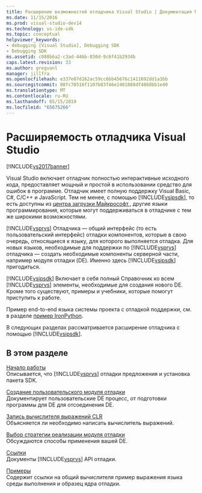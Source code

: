 ```yaml
---
title: Расширение возможностей отладчика Visual Studio | Документация Майкрософт
ms.date: 11/15/2016
ms.prod: visual-studio-dev14
ms.technology: vs-ide-sdk
ms.topic: conceptual
helpviewer_keywords:
- debugging [Visual Studio], Debugging SDK
- Debugging SDK
ms.assetid: c088b6a2-c3ad-446b-830d-9c6f41b2934b
caps.latest.revision: 33
ms.author: gregvanl
manager: jillfra
ms.openlocfilehash: e337e87d162ac59cc6bb45676c1411692dd1a3bb
ms.sourcegitcommit: 08fc78516f1107b83f46e2401888df4868bb1e40
ms.translationtype: MT
ms.contentlocale: ru-RU
ms.lasthandoff: 05/15/2019
ms.locfileid: "65675266"
---
```

# <a name="visual-studio-debugger-extensibility"></a>Расширяемость отладчика Visual Studio
[!INCLUDE[vs2017banner](../../includes/vs2017banner.md)]

Visual Studio включает отладчик полностью интерактивные исходного кода, предоставляет мощный и простой в использовании средство для ошибок в программе. Отладчик имеет полную поддержку Visual Basic, C#, C/C++ и JavaScript. Тем не менее, с помощью [!INCLUDE[vsipsdk](../../includes/vsipsdk-md.md)], то есть доступны из [центра загрузки Майкрософт](http://go.microsoft.com/fwlink/?LinkId=214453),, другие языки программирования, которые могут поддерживаться в отладчике с тем же широкими возможностями.  
  
 [!INCLUDE[vsprvs](../../includes/vsprvs-md.md)] Отладчика — общий интерфейс (то есть пользовательский интерфейс) отладки компонентов, которые в свою очередь, относящиеся к языку, для которого выполняется отладка. Для новых языков, необходимые для поддержки по [!INCLUDE[vsprvs](../../includes/vsprvs-md.md)] отладчика — создать необходимые компоненты серверной части, например модуля отладки (DE). Именно здесь [!INCLUDE[vsipsdk](../../includes/vsipsdk-md.md)] пригодиться.  
  
 [!INCLUDE[vsipsdk](../../includes/vsipsdk-md.md)] Включает в себя полный Справочник ко всем [!INCLUDE[vsprvs](../../includes/vsprvs-md.md)] элементы, необходимые для создания нового DE. Кроме того существуют, примеры и учебники, которые помогут приступить к работе.  
  
 Пример end-to-end языка системы проекта с отладкой поддержки, см. в разделе [пример IronPython](https://msdn.microsoft.com/4c41695c-12c1-4670-b43b-d8d84c9e4089).  
  
 В следующих разделах рассматривается расширение отладчика с помощью [!INCLUDE[vsipsdk](../../includes/vsipsdk-md.md)].  
  
## <a name="in-this-section"></a>В этом разделе  
 [Начало работы](../../extensibility/debugger/getting-started-with-debugger-extensibility.md)  
 Описывается, что [!INCLUDE[vsprvs](../../includes/vsprvs-md.md)] отладки предложения и установка пакета SDK.  
  
 [Создание пользовательского модуля отладки](../../extensibility/debugger/creating-a-custom-debug-engine.md)  
 Документирует пользовательские DE процесс, от подготовки программы для DE для отсоединения DE.  
  
 [Запись вычислителя выражений CLR](../../extensibility/debugger/writing-a-common-language-runtime-expression-evaluator.md)  
 Объясняется ли необходимо написать вычислитель выражений.  
  
 [Выбор стратегии реализации модуля отладки](../../extensibility/debugger/choosing-a-debug-engine-implementation-strategy.md)  
 Обсуждаются способы применения вашей DE.  
  
 [Ссылки](../../extensibility/debugger/reference/reference-visual-studio-debugging-apis.md)  
 Документы [!INCLUDE[vsprvs](../../includes/vsprvs-md.md)] API отладки.  
  
 [Примеры](../../extensibility/debugger/visual-studio-debugging-samples.md)  
 Содержит ссылки на общий вычислителя пример выражения языка среды выполнения и образец ядра отладки.
